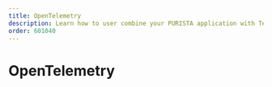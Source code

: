 ```yaml
---
title: OpenTelemetry
description: Learn how to user combine your PURISTA application with Temporal.
order: 601040
---
```


# OpenTelemetry
